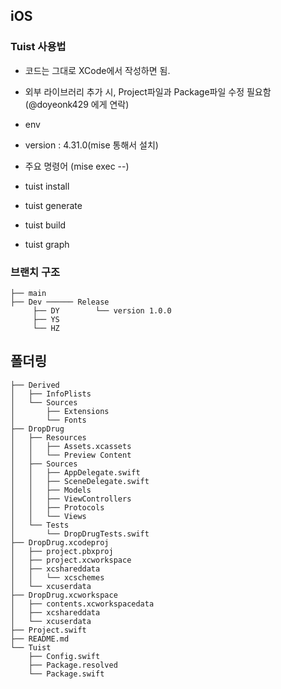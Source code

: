 ## iOS

### Tuist 사용법
- 코드는 그대로 XCode에서 작성하면 됨.
- 외부 라이브러리 추가 시, Project파일과 Package파일 수정 필요함(@doyeonk429 에게 연락)

- env
- version : 4.31.0(mise 통해서 설치)

- 주요 명령어 (mise exec --)
- tuist install
- tuist generate
- tuist build
- tuist graph

### 브랜치 구조
```shell
├── main
├── Dev ────── Release
     ├── DY        └── version 1.0.0
     ├── YS
     └── HZ
```

## 폴더링
```shell
├── Derived
│   ├── InfoPlists
│   └── Sources
│       ├── Extensions
│       └── Fonts
├── DropDrug
│   ├── Resources
│   │   ├── Assets.xcassets
│   │   └── Preview Content
│   ├── Sources
│   │   ├── AppDelegate.swift
│   │   ├── SceneDelegate.swift
│   │   ├── Models
│   │   ├── ViewControllers
│   │   ├── Protocols
│   │   └── Views
│   └── Tests
│       └── DropDrugTests.swift
├── DropDrug.xcodeproj
│   ├── project.pbxproj
│   ├── project.xcworkspace
│   ├── xcshareddata
│   │   └── xcschemes
│   └── xcuserdata
├── DropDrug.xcworkspace
│   ├── contents.xcworkspacedata
│   ├── xcshareddata
│   └── xcuserdata
├── Project.swift
├── README.md
└── Tuist
    ├── Config.swift
    ├── Package.resolved
    └── Package.swift
```
